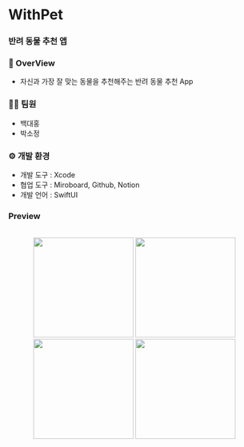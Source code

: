 # WithPet

### 반려 동물 추천 앱
### **📜 OverView**
- 자신과 가장 잘 맞는 동물을 추천해주는 반려 동물 추천 App

### 🧑‍💻 팀원
- 백대홍
- 박소정
  
### ⚙️ 개발 환경
- 개발 도구 : Xcode
- 협업 도구 : Miroboard, Github, Notion 
- 개발 언어 : SwiftUI

### Preview 
<br />
<div align="center">
  <hscrollView>
   <img src="https://github.com/ProjectInTheClass/FitPet/assets/75058050/8d3997d9-94ab-4ab1-9a69-c5be61ce8beb" width="200" height="200"/> 
   <img src="https://github.com/ProjectInTheClass/FitPet/assets/75058050/e9600246-6104-4f59-85f8-63c9866fe874" width="200" height="200"/> 
   <img src="https://github.com/ProjectInTheClass/FitPet/assets/75058050/23e0aa6c-5d7e-49bb-b180-6d9159412c0a" width="200" height="200"/> 
   <img src="https://github.com/ProjectInTheClass/FitPet/assets/75058050/c01cc364-213a-428c-b5ca-78c51c559472" width="200" height="200"/> 
  </hscrollView>
</div>


